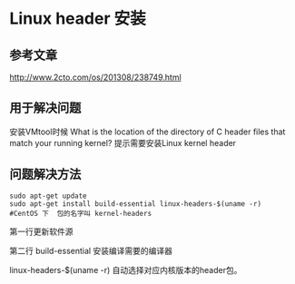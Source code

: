 Linux header 安装
============================

参考文章
-----------------------
http://www.2cto.com/os/201308/238749.html

用于解决问题
-----------------------
安装VMtool时候 What is the location of the directory of C header files that match your running
kernel? 提示需要安装Linux kernel header

问题解决方法
-------------------------
```shell
sudo apt-get update
sudo apt-get install build-essential linux-headers-$(uname -r)
#CentOS 下  包的名字叫 kernel-headers
```
第一行更新软件源

第二行 build-essential 安装编译需要的编译器

linux-headers-$(uname -r) 自动选择对应内核版本的header包。

